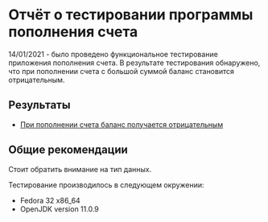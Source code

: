 # Отчёт о тестировании программы пополнения счета

14/01/2021 - было проведено функциональное тестирование приложения пополнения счета. В результате тестирования обнаружено, что при пополнении счета с большой суммой баланс становится отрицательным.


## Результаты

* [При пополнении счета баланс получается отрицательным](https://github.com/YuliyaMuraveva/lesson-1.2.1/issues/1#issue-785721999)

## Общие рекомендации

Стоит обратить внимание на тип данных.

Тестирование производилось в следующем окружении:
* Fedora 32 x86_64
* OpenJDK version 11.0.9
